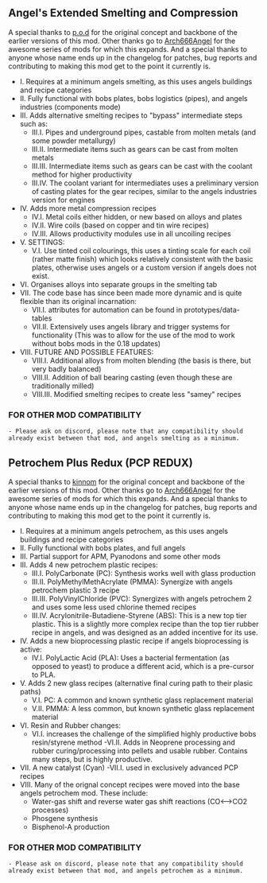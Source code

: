 ## Angel's Extended Smelting and Compression
A special thanks to [p.o.d](https://mods.factorio.com/user/p.o.d) for the original concept and backbone of the earlier versions of this mod. Other thanks go to [Arch666Angel](https://mods.factorio.com/user/Arch666Angel) for the awesome series of mods for which this expands. And a special thanks to anyone whose name ends up in the changelog for patches, bug reports and contributing to making this mod get to the point it currently is.
- I. Requires at a minimum angels smelting, as this uses angels buildings and recipe categories
- II. Fully functional with bobs plates, bobs logistics (pipes), and angels industries (components mode)
- III. Adds alternative smelting recipes to "bypass" intermediate steps such as:
    - III.I. Pipes and underground pipes, castable from molten metals (and some powder metallurgy)
    - III.II. Intermediate items such as gears can be cast from molten metals
    - III.III. Intermediate items such as gears can be cast with the coolant method for higher productivity
    - III.IV. The coolant variant for intermediates uses a preliminary version of casting plates for the gear recipes, similar to the angels industries version for engines
- IV. Adds more metal compression recipes
    - IV.I. Metal coils either hidden, or new based on alloys and plates
    - IV.II. Wire coils (based on copper and tin wire recipes)
    - IV.III. Allows productivity modules use in all uncoiling recipes
- V. SETTINGS:
    - V.I. Use tinted coil colourings, this uses a tinting scale for each coil (rather matte finish) which looks relatively consistent with the basic plates, otherwise uses angels or a custom version if angels does not exist.
- VI. Organises alloys into separate groups in the smelting tab
- VII. The code base has since been made more dynamic and is quite flexible than its original incarnation:
    - VII.I. attributes for automation can be found in prototypes/data-tables
    - VII.II. Extensively uses angels library and trigger systems for functionality
      (This was to allow for the use of the mod to work without bobs mods in the 0.18 updates)
- VIII. FUTURE AND POSSIBLE FEATURES:
    - VIII.I. Additional alloys from molten blending (the basis is there, but very badly balanced)
    - VIII.II. Addition of ball bearing casting (even though these are traditionally milled)
    - VIII.III. Modified smelting recipes to create less "samey" recipes
### FOR OTHER MOD COMPATIBILITY
    - Please ask on discord, please note that any compatibility should already exist between that mod, and angels smelting as a minimum.


## Petrochem Plus Redux (PCP REDUX)
A special thanks to [kinnom](https://mods.factorio.com/user/kinnom) for the original concept and backbone of the earlier versions of this mod. Other thanks go to [Arch666Angel](https://mods.factorio.com/user/Arch666Angel) for the awesome series of mods for which this expands. And a special thanks to anyone whose name ends up in the changelog for patches, bug reports and contributing to making this mod get to the point it currently is.
- I. Requires at a minimum angels petrochem, as this uses angels buildings and recipe categories
- II. Fully functional with bobs plates, and full angels
- III. Partial support for APM, Pyanodons and some other mods
- III. Adds 4 new petrochem plastic recipes:
    - III.I. PolyCarbonate (PC): Synthesis works well with glass production
    - III.II. PolyMethylMethAcrylate (PMMA): Synergize with angels petrochem plastic 3 recipe
    - III.III. PolyVinylChloride (PVC): Synergizes with angels petrochem 2 and uses some less used chlorine themed recipes
    - III.IV. Acrylonitrile-Butadiene-Styrene (ABS): This is a new top tier plastic. This is a slightly more complex recipe than the top tier rubber recipe in angels, and was designed as an added incentive for its use.
- IV. Adds a new bioprocessing plastic recipe if angels bioprocessing is active:
    - IV.I. PolyLactic Acid (PLA): Uses a bacterial fermentation (as opposed to yeast) to produce a different acid, which is a pre-cursor to PLA.
- V. Adds 2 new glass recipes (alternative final curing path to their plasic paths)
    - V.I. PC: A common and known synthetic glass replacement material
    - V.II. PMMA: A less common, but known synthetic glass replacement material
- VI. Resin and Rubber changes:
    - VI.I. increases the challenge of the simplified highly productive bobs resin/styrene method
    -VI.II. Adds in Neoprene processing and rubber curing/processing into pellets and usable rubber. Contains many steps, but is highly productive.
- VII. A new catalyst (Cyan)
    -VII.I. used in exclusively advanced PCP recipes
- VIII. Many of the orignal concept recipes were moved into the base angels petrochem mod.
These include:
    - Water-gas shift and reverse water gas shift reactions (CO<-->CO2 processes)
    - Phosgene synthesis
    - Bisphenol-A production
### FOR OTHER MOD COMPATIBILITY
    - Please ask on discord, please note that any compatibility should already exist between that mod, and angels petrochem as a minimum.